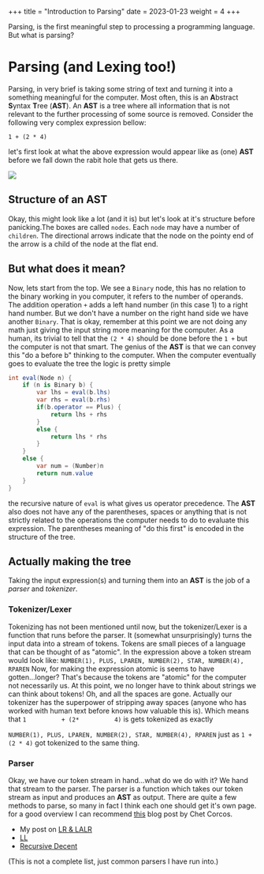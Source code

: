 +++
title = "Introduction to Parsing"
date = 2023-01-23
weight = 4
+++

Parsing, is the first meaningful step to processing a programming language. But what is parsing?

# Parsing (and Lexing too!)
Parsing, in very brief is taking some string of text and turning it into a something meaningful for the computer.
Most often, this is an **A**bstract **S**yntax **T**ree (**AST**). An **AST** is a tree where all information that is
not relevant to the further processing of some source is removed. Consider the following very complex
expression bellow:
```
1 + (2 * 4)
```
let's first look at what the above expression would appear like as (one) **AST** before we fall down the rabit hole that
gets us there.

[![](https://mermaid.ink/img/pako:eNpVkDEPgjAQhf8KuVEhsQgoDA6GVRfdWoYKBZrQ1tQSQwj_3Vp06E33vnv3krsZatUwKKAd1LvuqTbBvSQysIXwmUuqpyqIolMQ4-soHkxX6zB2cI_RTyOnE0xgS8Bj6T9mhamDmZ-WOXjAsWc64o2nc38pdxDtcFJBCIJpQXljL5m_YwKmZ4IRKGw78K43BIhcrJGORt0mWUNh9MhCGJ8NNazktNNUQNHS4WUpa7hR-rL-play5R0sH4fdVjo?type=png)](https://mermaid.live/edit#pako:eNpVkDEPgjAQhf8KuVEhsQgoDA6GVRfdWoYKBZrQ1tQSQwj_3Vp06E33vnv3krsZatUwKKAd1LvuqTbBvSQysIXwmUuqpyqIolMQ4-soHkxX6zB2cI_RTyOnE0xgS8Bj6T9mhamDmZ-WOXjAsWc64o2nc38pdxDtcFJBCIJpQXljL5m_YwKmZ4IRKGw78K43BIhcrJGORt0mWUNh9MhCGJ8NNazktNNUQNHS4WUpa7hR-rL-play5R0sH4fdVjo)

## Structure of an AST
Okay, this might look like a lot (and it is) but let's look at it's structure before panicking.The boxes are called `nodes`. Each `node` may have a number of `children`. The directional arrows indicate that
the node on the pointy end of the arrow is a child of the node at the flat end.

## But what does it mean?
Now, lets start from the top. We see a `Binary` node, this has no relation to the binary working in you computer, it refers 
to the number of operands. The addition operation `+` adds a left hand number (in this case 1) to a right hand number.
But we don't have a number on the right hand side we have another `Binary`. That is okay, remember at this point 
we are not doing any math just giving the input string more meaning for the computer. As a human, 
its trivial to tell that the `(2 * 4)` should be done before the `1 +` but the computer is not that smart.
The genius of the **AST** is that we can convey this "do a before b" thinking to the computer.
When the computer eventually goes to evaluate the tree the logic is pretty simple

```cs
int eval(Node n) {
    if (n is Binary b) {
        var lhs = eval(b.lhs)
        var rhs = eval(b.rhs)
        if(b.operator == Plus) {
            return lhs + rhs
        }
        else {
            return lhs * rhs
        }
    }
    else {
        var num = (Number)n
        return num.value
    }
}
```
the recursive nature of `eval` is what gives us operator precedence. 
The **AST** also does not have any of the parentheses, spaces or anything that is not strictly related to the operations
the computer needs to do to evaluate this expression. The parentheses meaning of "do this first" is encoded in the 
structure of the tree.

## Actually making the tree
Taking the input expression(s) and turning them into an **AST** is the job of a _parser_ and _tokenizer_.

### Tokenizer/Lexer
Tokenizing has not been mentioned until now, but the tokenizer/Lexer is a function that runs before the parser. It (somewhat unsurprisingly)
turns the input data into a stream of tokens. Tokens are small pieces of a language that can be thought of as "atomic".
In the expression above a token stream would look like:
`NUMBER(1), PLUS, LPAREN, NUMBER(2), STAR, NUMBER(4), RPAREN`
Now, for making the expression atomic is seems to have gotten...longer? That's because the tokens are "atomic" for the computer
not necessarily us. At this point, we no longer have to think about strings we can think about tokens! Oh, and all the spaces are gone.
Actually our tokenizer has the superpower of stripping away spaces (anyone who has worked with human text before knows how valuable this is).
Which means that `1          + (2*          4)` is gets tokenized as exactly 

`NUMBER(1), PLUS, LPAREN, NUMBER(2), STAR, NUMBER(4), RPAREN` just as `1 + (2 * 4)` got tokenized to the same thing.

### Parser
Okay, we have our token stream in hand...what do we do with it? We hand that stream to the parser. The parser is a function
which takes our token stream as input and produces an **AST** as output. There are quite a few methods to parse, so many in fact
I think each one should get it's own page. for a good overview I can recommend [this](https://medium.com/@chetcorcos/introduction-to-parsers-644d1b5d7f3d) 
blog post by Chet Corcos.

- My post on [LR & LALR](@/lalr-generator.md)
- [LL](https://en.wikipedia.org/wiki/LL_parser)
- [Recursive Decent](https://www.booleanworld.com/building-recursive-descent-parsers-definitive-guide/)

(This is not a complete list, just common parsers I have run into.)